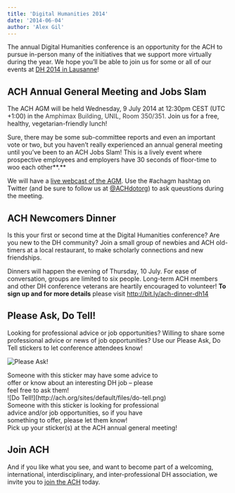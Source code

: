 ```yaml
---
title: 'Digital Humanities 2014'
date: '2014-06-04'
author: 'Alex Gil'
---
```

The annual Digital Humanities conference is an opportunity for the ACH to pursue in-person many of the initiatives that we support more virtually during the year. We hope you’ll be able to join us for some or all of our events at [DH 2014 in Lausanne](http://dh2014.org)!

ACH Annual General Meeting and Jobs Slam
----------------------------------------

The ACH AGM will be held Wednesday, 9 July 2014 at 12:30pm CEST (UTC +1:00) in the <span style="color: #373737;">Amphimax Building, UNIL, Room 350/351.</span> Join us for a free, healthy, vegetarian-friendly lunch!

Sure, there may be some sub-committee reports and even an important vote or two, but you haven’t really experienced an annual general meeting until you’ve been to an ACH Jobs Slam! This is a lively event where prospective employees and employers have 30 seconds of floor-time to woo each other**.**

We will have a [live webcast of the AGM](http://dharchive.org/stream.html). Use the #achagm hashtag on Twitter (and be sure to follow us at [@ACHdotorg](http://twitter.com/achdotorg)) to ask queustions during the meeting.

ACH Newcomers Dinner
--------------------

Is this your first or second time at the Digital Humanities conference? Are you new to the DH community? Join a small group of newbies and ACH old-timers at a local restaurant, to make scholarly connections and new friendships.

Dinners will happen the evening of Thursday, 10 July. For ease of conversation, groups are limited to six people. Long-term ACH members and other DH conference veterans are heartily encouraged to volunteer! **To sign up and for more details** please visit <http://bit.ly/ach-dinner-dh14>

Please Ask, Do Tell!
--------------------

Looking for professional advice or job opportunities? Willing to share some professional advice or news of job opportunities? Use our Please Ask, Do Tell stickers to let conference attendees know!

![Please Ask!](http://ach.org/sites/default/files/please-ask.png)

<div style="width: 350px;">Someone with this sticker may have some advice to offer or know about an interesting DH job – please feel free to ask them!</div>![Do Tell!](http://ach.org/sites/default/files/do-tell.png)

<div style="width: 350px;">Someone with this sticker is looking for professional advice and/or job opportunities, so if you have something to offer, please let them know!</div>Pick up your sticker(s) at the ACH annual general meeting!

Join ACH
--------

And if you like what you see, and want to become part of a welcoming, international, interdisciplinary, and inter-professional DH association, we invite you to [join the ACH](/membership) today.